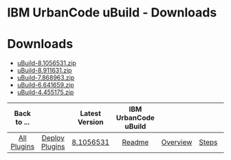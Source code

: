 
IBM UrbanCode uBuild - Downloads
================================

# Downloads

- [uBuild-8.1056531.zip](https://raw.githubusercontent.com/UrbanCode/IBM-UCD-PLUGINS/main/files/uBuild/uBuild-8.1056531.zip)
- [uBuild-8.911631.zip](https://raw.githubusercontent.com/UrbanCode/IBM-UCD-PLUGINS/main/files/uBuild/uBuild-8.911631.zip)
- [uBuild-7.868963.zip](https://raw.githubusercontent.com/UrbanCode/IBM-UCD-PLUGINS/main/files/uBuild/uBuild-7.868963.zip)
- [uBuild-6.641659.zip](https://raw.githubusercontent.com/UrbanCode/IBM-UCD-PLUGINS/main/files/uBuild/uBuild-6.641659.zip)
- [uBuild-4.455175.zip](https://raw.githubusercontent.com/UrbanCode/IBM-UCD-PLUGINS/main/files/uBuild/uBuild-4.455175.zip)

|Back to ...||Latest Version|IBM UrbanCode uBuild ||||
| :---: | :---: | :---: | :---: | :---: | :---: | :---: |
|[All Plugins](../../index.md)|[Deploy Plugins](../README.md)|[8.1056531](https://raw.githubusercontent.com/UrbanCode/IBM-UCD-PLUGINS/main/files/uBuild/uBuild-8.1056531.zip)|[Readme](README.md)|[Overview](overview.md)|[Steps](steps.md)|[Usage](usage.md)|
